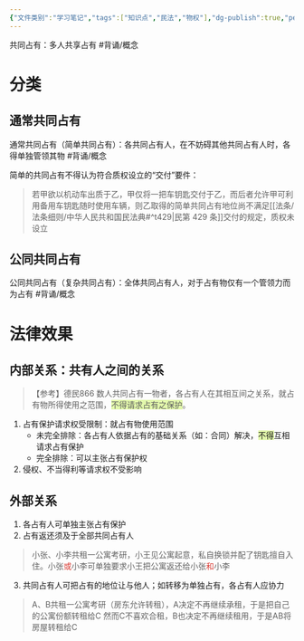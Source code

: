 ```yaml
---
{"文件类别":"学习笔记","tags":["知识点","民法","物权"],"dg-publish":true,"permalink":"/学习笔记studyup/知识点cheese/共同占有/","dgPassFrontmatter":true,"created":"2024-10-18T08:40:06.895+08:00","updated":"2024-10-25T12:09:19.821+08:00"}
---
```


共同占有：多人共享占有 #背诵/概念 
# 分类
## 通常共同占有
通常共同占有（简单共同占有）：各共同占有人，在不妨碍其他共同占有人时，各得单独管领其物 #背诵/概念 

简单的共同占有不得认为符合质权设立的“交付”要件：
>若甲欲以机动车出质于乙，甲仅将一把车钥匙交付于乙，而后者允许甲可利用备用车钥匙随时使用车辆，则乙取得的简单共同占有地位尚不满足[[法条/法条细则/中华人民共和国民法典#^t429\|民第 429 条]]交付的规定，质权未设立
## 公同共同占有 
公同共同占有（复杂共同占有）：全体共同占有人，对于占有物仅有一个管领力而为占有 #背诵/概念 
# 法律效果
## 内部关系：共有人之间的关系
>【参考】德民866 数人共同占有一物者，各占有人在其相互间之关系，就占有物所得使用之范围，<span style="background:rgba(205, 244, 105, 0.55)">不得请求占有之保护</span>。

1. 占有保护请求权受限制：就占有物使用范围
	- 未完全排除：各占有人依据占有的基础关系（如：合同）解决，<span style="background:rgba(205, 244, 105, 0.55)">不得</span>互相请求占有保护
	- 完全排除：可以主张占有保护权
2. 侵权、不当得利等请求权不受影响
## 外部关系
1. 各占有人可单独主张占有保护
2. 占有返还须及于全部共同占有人
>小张、小李共租一公寓考研，小王见公寓起意，私自换锁并配了钥匙擅自入住。小张<font color="#d83931">或</font>小李可单独要求小王把公寓返还给小张<font color="#d83931">和</font>小李
3. 共同占有人可把占有的地位让与他人；如转移为单独占有，各占有人应协力
>A、B共租一公寓考研（房东允许转租），A决定不再继续承租，于是把自己的公寓份额转租给C
>然而C不喜欢合租，B也决定不再继续租用，于是AB将房屋转租给C


